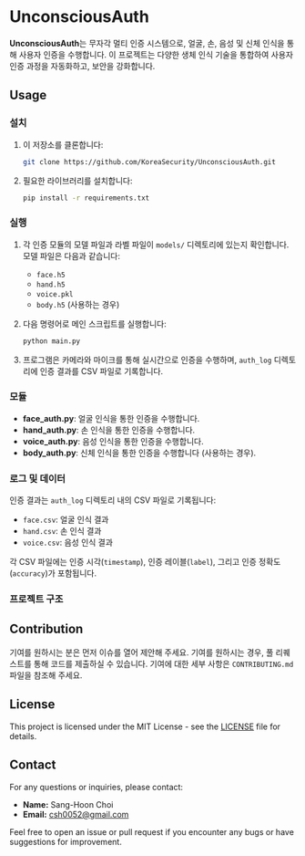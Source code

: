 # UnconsciousAuth

**UnconsciousAuth**는 무자각 멀티 인증 시스템으로, 얼굴, 손, 음성 및 신체 인식을 통해 사용자 인증을 수행합니다. 이 프로젝트는 다양한 생체 인식 기술을 통합하여 사용자 인증 과정을 자동화하고, 보안을 강화합니다.

## Usage

### 설치

1. 이 저장소를 클론합니다:
    ```bash
    git clone https://github.com/KoreaSecurity/UnconsciousAuth.git
    ```

2. 필요한 라이브러리를 설치합니다:
    ```bash
    pip install -r requirements.txt
    ```

### 실행

1. 각 인증 모듈의 모델 파일과 라벨 파일이 `models/` 디렉토리에 있는지 확인합니다. 모델 파일은 다음과 같습니다:
    - `face.h5`
    - `hand.h5`
    - `voice.pkl`
    - `body.h5` (사용하는 경우)

2. 다음 명령어로 메인 스크립트를 실행합니다:
    ```bash
    python main.py
    ```

3. 프로그램은 카메라와 마이크를 통해 실시간으로 인증을 수행하며, `auth_log` 디렉토리에 인증 결과를 CSV 파일로 기록합니다.

### 모듈

- **face_auth.py**: 얼굴 인식을 통한 인증을 수행합니다.
- **hand_auth.py**: 손 인식을 통한 인증을 수행합니다.
- **voice_auth.py**: 음성 인식을 통한 인증을 수행합니다.
- **body_auth.py**: 신체 인식을 통한 인증을 수행합니다 (사용하는 경우).

### 로그 및 데이터

인증 결과는 `auth_log` 디렉토리 내의 CSV 파일로 기록됩니다:
- `face.csv`: 얼굴 인식 결과
- `hand.csv`: 손 인식 결과
- `voice.csv`: 음성 인식 결과

각 CSV 파일에는 인증 시각(`timestamp`), 인증 레이블(`label`), 그리고 인증 정확도(`accuracy`)가 포함됩니다.

### 프로젝트 구조



## Contribution

기여를 원하시는 분은 먼저 이슈를 열어 제안해 주세요. 기여를 원하시는 경우, 풀 리퀘스트를 통해 코드를 제출하실 수 있습니다. 기여에 대한 세부 사항은 `CONTRIBUTING.md` 파일을 참조해 주세요.

## License

This project is licensed under the MIT License - see the [LICENSE](LICENSE) file for details.

## Contact

For any questions or inquiries, please contact:

- **Name:** Sang-Hoon Choi
- **Email:** csh0052@gmail.com

Feel free to open an issue or pull request if you encounter any bugs or have suggestions for improvement.



